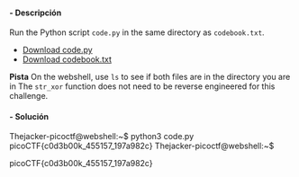 #### - **Descripción** 
Run the Python script `code.py` in the same directory as `codebook.txt`.

- [Download code.py](https://artifacts.picoctf.net/c/3/code.py)
- [Download codebook.txt](https://artifacts.picoctf.net/c/3/codebook.txt)

**Pista**
On the webshell, use `ls` to see if both files are in the directory you are in
The `str_xor` function does not need to be reverse engineered for this challenge.
#### - **Solución** 
Thejacker-picoctf@webshell:~$ python3 code.py 
picoCTF{c0d3b00k_455157_197a982c}
Thejacker-picoctf@webshell:~$ 

picoCTF{c0d3b00k_455157_197a982c}